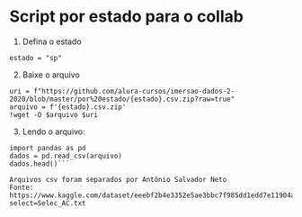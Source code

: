# Script por estado para o collab

1. Defina o estado

```
estado = "sp"
```

2. Baixe o arquivo

```
uri = f"https://github.com/alura-cursos/imersao-dados-2-2020/blob/master/por%20estado/{estado}.csv.zip?raw=true"
arquivo = f'{estado}.csv.zip'
!wget -O $arquivo $uri
```

3. Lendo o arquivo:

```
import pandas as pd
dados = pd.read_csv(arquivo)
dados.head()```

Arquivos csv foram separados por Antônio Salvador Neto
Fonte: https://www.kaggle.com/dataset/eeebf2b4e3352e5ae3bbc7f985dd1edd7e11904a687431737859b3bd8f93cc64?select=Selec_AC.txt
